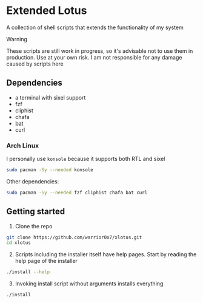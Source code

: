 # Extended Lotus
A collection of shell scripts that extends the functionality of my system

> [!Warning]
>These scripts are still work in progress, so it's advisable not to use them
>in production. Use at your own risk. I am not responsible for any damage caused
>by scripts here

## Dependencies
- a terminal with sixel support
- fzf
- cliphist
- chafa
- bat
- curl

### Arch Linux
I personally use `konsole` because it supports both RTL and sixel
```Bash
sudo pacman -Sy --needed konsole
```
Other dependencies:
```Bash
sudo pacman -Sy --needed fzf cliphist chafa bat curl
```

## Getting started
1. Clone the repo
```Bash
git clone https://github.com/warrior0x7/xlotus.git
cd xlotus
```
2. Scripts including the installer itself have help pages. Start by reading the help page of the installer
```Bash
./install --help
```

3. Invoking install script without arguments installs everything
```Bash
./install
```
